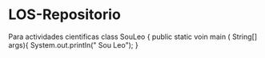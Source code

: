 # LOS-Repositorio
Para actividades cientificas
class SouLeo {
public static voin main ( String[] args){
System.out.println(" Sou Leo");
}
